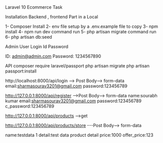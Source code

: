 Laravel 10   Ecommerce Task


Installation Backend , frontend Part in a Local


1- Composer Install
2- env file setup by a .env.example file to copy 
3- npm install
4- npm run dev command run
5- php artisan migrate command run
6- php artisan db:seed

Admin User Login Id Password 

ID: admin@admin.com
Password: 1234567890

API
composer require laravel/passport
php artisan migrate
php artisan passport:install


http://localhost:8000/api/login --> Post
Body--> form-data
email:sharmasourav3201@gmail.com
password:123456789


http://127.0.0.1:8000/api/register -->Post
Body--> form-data
name:sourabh kumar
email:sharmasourav3201@gmail.com
password:123456789
c_password:123456789


http://127.0.0.1:8000/api/products -->get


http://127.0.0.1:8000/api/products/store ---Post
Body--> form-data

name:testdata 1
detail:test data product detail
price:1000
offer_price:123